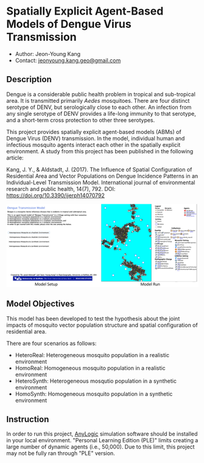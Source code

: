 # Spatially Explicit Agent-Based Models of Dengue Virus Transmission

* Author: Jeon-Young Kang
* Contact: jeonyoung.kang.geo@gmail.com

## **Description**

Dengue is a considerable public health problem in tropical and sub-tropical area. It is transmitted primarily *Aedes* mosquitoes. There are four distinct serotype of DENV, but serologically close to each other. An infection from any single serotype of DENV provides a life-long immunity to that serotype, and a short-term cross protection to other three serotypes. 

This project provides spatially explicit agent-based models (ABMs) of Dengue Virus (DENV) transmission. In the model, individual human and infectious mosquito agents interact each other in the spatially explicit environment. A study from this project has been published in the following article:

Kang, J. Y., & Aldstadt, J. (2017). The Influence of Spatial Configuration of Residential Area and Vector Populations on Dengue Incidence Patterns in an Individual-Level Transmission Model. International journal of environmental research and public health, 14(7), 792. DOI: https://doi.org/10.3390/ijerph14070792

![Spatially Explicit ABMs of DENV Transmission](./Figures/Figure.png)

## **Model Objectives**

This model has been developed to test the hypothesis about the joint impacts of mosquito vector population structure and spatial configuration of residential area. 

There are four scenarios as follows:
* HeteroReal: Heterogeneous mosquito population in a realistic environment
* HomoReal: Homogeneous mosquito population in a realistic environment
* HeteroSynth: Heterogeneous mosqutio population in a synthetic environment
* HomoSynth: Homogeneous mosquito population in a synthetic environment

## **Instruction**

In order to run this project, [AnyLogic](https://www.anylogic.com/downloads/) simulation software should be installed in your local environment. 
"Personal Learning Edition (PLE)" limits creating a large number of dynamic agents (i.e., 50,000). 
Due to this limit, this project may not be fully ran through "PLE" version. 



